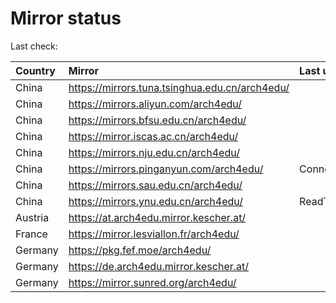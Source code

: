 <script src="./time.js"></script>
# Mirror status
Last check: <script type="text/javascript">localize(1676467742.106603);</script>

|Country|Mirror|Last update|
|:------|:-----|:----------|
|China|https://mirrors.tuna.tsinghua.edu.cn/arch4edu/|<script type="text/javascript">localize(1676442888);</script>|
|China|https://mirrors.aliyun.com/arch4edu/|<script type="text/javascript">localize(1676356479);</script>|
|China|https://mirrors.bfsu.edu.cn/arch4edu/|<script type="text/javascript">localize(1676442888);</script>|
|China|https://mirror.iscas.ac.cn/arch4edu/|<script type="text/javascript">localize(1676442888);</script>|
|China|https://mirrors.nju.edu.cn/arch4edu/|<script type="text/javascript">localize(1676442888);</script>|
|China|https://mirrors.pinganyun.com/arch4edu/|ConnectionError|
|China|https://mirrors.sau.edu.cn/arch4edu/|<script type="text/javascript">localize(1673850842);</script>|
|China|https://mirrors.ynu.edu.cn/arch4edu/|ReadTimeout|
|Austria|https://at.arch4edu.mirror.kescher.at/|<script type="text/javascript">localize(1676442888);</script>|
|France|https://mirror.lesviallon.fr/arch4edu/|<script type="text/javascript">localize(1676442888);</script>|
|Germany|https://pkg.fef.moe/arch4edu/|<script type="text/javascript">localize(1676442888);</script>|
|Germany|https://de.arch4edu.mirror.kescher.at/|<script type="text/javascript">localize(1676442888);</script>|
|Germany|https://mirror.sunred.org/arch4edu/|<script type="text/javascript">localize(1676442888);</script>|

<script src="./tablefilter/tablefilter.js"></script>
<script src="./table.js"></script>